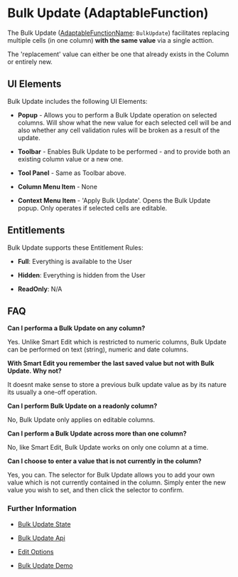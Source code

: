 # Bulk Update (AdaptableFunction)

The Bulk Update ([AdaptableFunctionName](https://api.adaptabletools.com/modules/_src_predefinedconfig_common_types_.html#adaptablefunctionname): `BulkUpdate`) facilitates replacing multiple cells (in one column) **with the same value** via a single acttion.

The 'replacement' value can either be one that already exists in the Column or entirely new.

## UI Elements
Bulk Update includes the following UI Elements:

- **Popup** - Allows you to perform a Bulk Update operation on selected columns.  Will show what the new value for each selected cell will be and also whether any cell validation rules will be broken as a result of the update.

- **Toolbar** - Enables Bulk Update to be performed - and to provide both an existing column value or a new one.

- **Tool Panel** - Same as Toolbar above.

- **Column Menu Item** - None

- **Context Menu Item** - 'Apply Bulk Update'.  Opens the Bulk Update popup.  Only operates if selected cells are editable.

## Entitlements
Bulk Update supports these Entitlement Rules:

- **Full**: Everything is available to the User

- **Hidden**: Everything is hidden from the User

- **ReadOnly**: N/A

## FAQ

**Can I performa a Bulk Update on any column?**

Yes. Unlike Smart Edit which is restricted to numeric columns, Bulk Update can be performed on text (string), numeric and date columns.

**With Smart Edit you remember the last saved value but not with Bulk Update. Why not?**

It doesnt make sense to store a previous bulk update value as by its nature its usually a one-off operation.

**Can I perform Bulk Update on a readonly column?**

No, Bulk Update only applies on editable columns.

**Can I perform a Bulk Update across more than one column?**

No, like Smart Edit, Bulk Update works on only one column at a time.

**Can I choose to enter a value that is not currently in the column?**

Yes, you can. The selector for Bulk Update allows you to add your own value which is not currently contained in the column. Simply enter the new value you wish to set, and then click the selector to confirm.


### Further Information
- [Bulk Update State](https://api.adaptabletools.com/interfaces/_src_predefinedconfig_bulkupdatestate_.bulkupdatestate.html)

- [Bulk Update Api](https://api.adaptabletools.com/interfaces/_src_api_bulkupdateapi_.bulkupdateapi.html)

- [Edit Options](https://api.adaptabletools.com/interfaces/_src_adaptableoptions_editoptions_.editoptions.html)

- [Bulk Update Demo](https://demo.adaptabletools.com/edit/aggridbulkupdatedemo)





